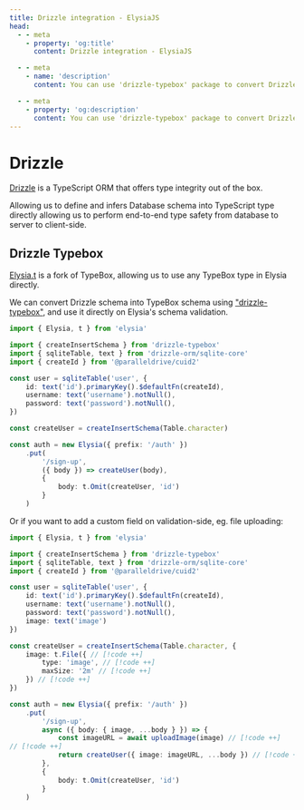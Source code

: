 ```yaml
---
title: Drizzle integration - ElysiaJS
head:
  - - meta
    - property: 'og:title'
      content: Drizzle integration - ElysiaJS

  - - meta
    - name: 'description'
      content: You can use 'drizzle-typebox' package to convert Drizzle type into Elysia's schema to handle data validation.

  - - meta
    - property: 'og:description'
      content: You can use 'drizzle-typebox' package to convert Drizzle type into Elysia's schema to handle data validation.
---
```


# Drizzle
[Drizzle](https://orm.drizzle.team) is a TypeScript ORM that offers type integrity out of the box.

Allowing us to define and infers Database schema into TypeScript type directly allowing us to perform end-to-end type safety from database to server to client-side.

## Drizzle Typebox
[Elysia.t](/validation/overview) is a fork of TypeBox, allowing us to use any TypeBox type in Elysia directly.

We can convert Drizzle schema into TypeBox schema using ["drizzle-typebox"](https://npmjs.org/package/drizzle-typebox), and use it directly on Elysia's schema validation.

```typescript
import { Elysia, t } from 'elysia'

import { createInsertSchema } from 'drizzle-typebox'
import { sqliteTable, text } from 'drizzle-orm/sqlite-core'
import { createId } from '@paralleldrive/cuid2'

const user = sqliteTable('user', {
    id: text('id').primaryKey().$defaultFn(createId),
    username: text('username').notNull(),
    password: text('password').notNull(),
})

const createUser = createInsertSchema(Table.character)

const auth = new Elysia({ prefix: '/auth' })
    .put(
        '/sign-up',
        ({ body }) => createUser(body),
        {
            body: t.Omit(createUser, 'id')
        }
    )
```

Or if you want to add a custom field on validation-side, eg. file uploading:
```typescript
import { Elysia, t } from 'elysia'

import { createInsertSchema } from 'drizzle-typebox'
import { sqliteTable, text } from 'drizzle-orm/sqlite-core'
import { createId } from '@paralleldrive/cuid2'

const user = sqliteTable('user', {
    id: text('id').primaryKey().$defaultFn(createId),
    username: text('username').notNull(),
    password: text('password').notNull(),
    image: text('image')
})

const createUser = createInsertSchema(Table.character, {
    image: t.File({ // [!code ++]
        type: 'image', // [!code ++]
        maxSize: '2m' // [!code ++]
    }) // [!code ++]
})

const auth = new Elysia({ prefix: '/auth' })
    .put(
        '/sign-up',
        async ({ body: { image, ...body } }) => {
            const imageURL = await uploadImage(image) // [!code ++]
// [!code ++]
            return createUser({ image: imageURL, ...body }) // [!code ++]
        },
        {
            body: t.Omit(createUser, 'id')
        }
    )
```
